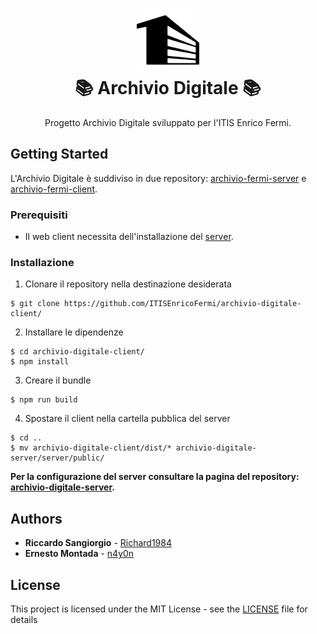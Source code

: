 <h1 align="center">
  <img src="https://raw.githubusercontent.com/ITISEnricoFermi/archivio-digitale-client/81041b2932b032ead156777a6927efe1925b52ca/static/shortcut/safari-pinned-tab.svg?sanitize=true" height="100"><br/>
  📚 Archivio Digitale 📚
</h1>
<p align="center">
  Progetto Archivio Digitale sviluppato per l'ITIS Enrico Fermi.
</p>

## Getting Started

L'Archivio Digitale è suddiviso in due repository: [archivio-fermi-server](https://github.com/ITISEnricoFermi/archivio-digitale-server) e [archivio-fermi-client](https://github.com/ITISEnricoFermi/archivio-digitale-client).

### Prerequisiti

* Il web client necessita dell'installazione del [server](https://github.com/ITISEnricoFermi/archivio-digitale-server).

### Installazione

1. Clonare il repository nella destinazione desiderata

```shell
$ git clone https://github.com/ITISEnricoFermi/archivio-digitale-client/
```

2. Installare le dipendenze

```shell
$ cd archivio-digitale-client/
$ npm install
```

3. Creare il bundle

```shell
$ npm run build
```

4. Spostare il client nella cartella pubblica del server

```shell
$ cd ..
$ mv archivio-digitale-client/dist/* archivio-digitale-server/server/public/
```

**Per la configurazione del server consultare la pagina del repository: [archivio-digitale-server](https://github.com/ITISEnricoFermi/archivio-digitale-server).**

## Authors

* **Riccardo Sangiorgio** - [Richard1984](https://github.com/Richard1984/)
* **Ernesto Montada** - [n4y0n](https://github.com/n4y0n)

## License

This project is licensed under the MIT License - see the [LICENSE](LICENSE) file for details

